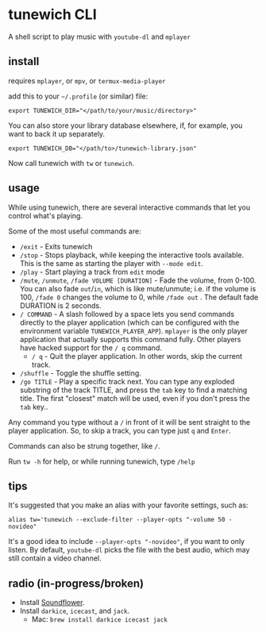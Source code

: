 # tunewich CLI

A shell script to play music with `youtube-dl` and `mplayer`

## install

requires `mplayer`, or `mpv`, or `termux-media-player`

add this to your `~/.profile` (or similar) file:
```
export TUNEWICH_DIR="</path/to/your/music/directory>"
```

You can also store your library database elsewhere, if, for example, you want to back it up separately.
```
export TUNEWICH_DB="</path/to>/tunewich-library.json"
```

Now call tunewich with `tw` or `tunewich`.

## usage

While using tunewich, there are several interactive commands that let you control what's playing.

Some of the most useful commands are:
- `/exit` - Exits tunewich
- `/stop` - Stops playback, while keeping the interactive tools available. This is the same as starting the player with `--mode edit`.
- `/play` - Start playing a track from `edit` mode
- `/mute`, `/unmute`, `/fade VOLUME [DURATION]` - Fade the volume, from 0-100. You can also fade `out`/`in`, which is like mute/unmute; i.e. if the volume is 100, `/fade 0` changes the volume to 0, while `/fade out` . The default fade DURATION is 2 seconds.
- `/ COMMAND` - A slash followed by a space lets you send commands directly to the player application (which can be configured with the environment variable `TUNEWICH_PLAYER_APP`). `mplayer` is the only player application that actually supports this command fully. Other players have hacked support for the `/ q` command.
	- `/ q` - Quit the player application. In other words, skip the current track.
- `/shuffle` - Toggle the shuffle setting.
- `/go TITLE` - Play a specific track next. You can type any exploded substring of the track TITLE, and press the `tab` key to find a matching title. The first "closest" match will be used, even if you don't press the `tab` key..

Any command you type without a `/` in front of it will be sent straight to the player application. So, to skip a track, you can type just `q` and `Enter`.

Commands can also be strung together, like `/`.

Run `tw -h` for help, or while running tunewich, type `/help`

## tips

It's suggested that you make an alias with your favorite settings, such as:

```
alias tw='tunewich --exclude-filter --player-opts "-volume 50 -novideo"
```

It's a good idea to include `--player-opts "-novideo"`, if you want to only
listen. By default, `youtube-dl` picks the file with the best audio, which may
still contain a video channel.

## radio (in-progress/broken)

- Install [Soundflower](https://github.com/mattingalls/Soundflower).
- Install `darkice`, `icecast`, and `jack`.
	- Mac: `brew install darkice icecast jack`
